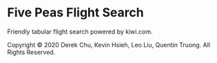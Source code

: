 # Five Peas Flight Search
Friendly tabular flight search powered by kiwi.com.

Copyright © 2020 Derek Chu, Kevin Hsieh, Leo Liu, Quentin Truong.
All Rights Reserved.
